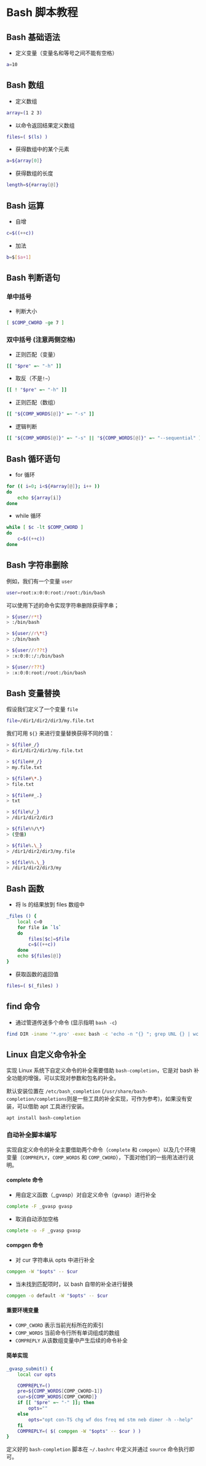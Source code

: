 # Bash 脚本教程

## Bash 基础语法

- 定义变量（变量名和等号之间不能有空格）

```bash
a=10
```

## Bash 数组

- 定义数组

```bash
array=(1 2 3)
```

- 以命令返回结果定义数组

```bash
files=( $(ls) )
```

- 获得数组中的某个元素

```bash
a=${array[0]}
```

- 获得数组的长度

```bash
length=${#array[@]}
```

## Bash 运算

- 自增

```bash
c=$((++c))
```

- 加法

```bash
b=$[$a+1]
```

## Bash 判断语句

### 单中括号

- 判断大小

```bash
[ $COMP_CWORD -ge 7 ]
```

### 双中括号 (注意两侧空格)

- 正则匹配（变量）

```bash
[[ "$pre" =~ "-h" ]]
```

- 取反（不是`!~`）

```bash
[[ ! "$pre" =~ "-h" ]]
```

- 正则匹配（数组）

```bash
[[ "${COMP_WORDS[@]}" =~ "-s" ]]
```

- 逻辑判断

```bash
[[ "${COMP_WORDS[@]}" =~ "-s" || "${COMP_WORDS[@]}" =~ "--sequential" ]]
```

## Bash 循环语句

- for 循环

```bash
for (( i=0; i<${#array[@]}; i++ ))
do
    echo ${array[i]}
done
```

- while 循环

```bash
while [ $c -lt $COMP_CWORD ]
do
    c=$((++c))
done
```

## Bash 字符串删除

例如，我们有一个变量 `user`

```bash
user=root:x:0:0:root:/root:/bin/bash
```

可以使用下述的命令实现字符串删除获得字串；

```bash
> ${user/r*t}
> :/bin/bash
```

```bash
> ${user//r\*t}
> :/bin/bash
```

```bash
> ${user//r??t}
> :x:0:0::/:/bin/bash
```

```bash
> ${user/r??t}
> :x:0:0:root:/root:/bin/bash
```

## Bash 变量替换

假设我们定义了一个变量 `file`

```bash
file=/dir1/dir2/dir3/my.file.txt
```

我们可用 `${}` 来进行变量替换获得不同的值：

```bash
> ${file#_/}
> dir1/dir2/dir3/my.file.txt

> ${file##_/}
> my.file.txt

> ${file#\*.}        
> file.txt

> ${file##_.}        
> txt

> ${file%/_}        
> /dir1/dir2/dir3

> ${file%%/\*}        
> (空值)

> ${file%.\_}
> /dir1/dir2/dir3/my.file

> ${file%%.\_}        
> /dir1/dir2/dir3/my
```

## Bash 函数

- 将 ls 的结果放到 files 数组中

```bash
_files () {
    local c=0
    for file in `ls`
    do
        files[$c]=$file
        c=$((++c))
    done
    echo ${files[@]}
}
```

- 获取函数的返回值

```bash
files=( $(_files) )
```

## find 命令

- 通过管道传送多个命令 (显示指明 `bash -c`)

```bash
find DIR -iname '*.gro' -exec bash -c 'echo -n "{} "; grep UNL {} | wc -l' \;
```

## Linux 自定义命令补全

实现 Linux 系统下自定义命令的补全需要借助 `bash-completion`，它是对 bash 补全功能的增强，可以实现对参数和包名的补全。

默认安装位置在 `/etc/bash_completion` (`/usr/share/bash-completion/completions`则是一些工具的补全实现，可作为参考)，如果没有安装，可以借助 apt 工具进行安装。

```bash
apt install bash-completion
```

### 自动补全脚本编写

实现自定义命令的补全主要借助两个命令（`complete` 和 `compgen`）以及几个环境变量（`COMPREPLY`，`COMP_WORDS` 和 `COMP_CWORD`），下面对他们的一些用法进行说明。

#### complete 命令

- 用自定义函数（\_gvasp）对自定义命令（gvasp）进行补全

```bash
complete -F _gvasp gvasp
```

- 取消自动添加空格

```bash
complete -o -F _gvasp gvasp
```

#### compgen 命令

- 对 cur 字符串从 opts 中进行补全

```bash
compgen -W "$opts" -- $cur
```

- 当未找到匹配项时，以 bash 自带的补全进行替换

```bash
compgen -o default -W "$opts" -- $cur
```

#### 重要环境变量

- `COMP_CWORD` 表示当前光标所在的索引
- `COMP_WORDS` 当前命令行所有单词组成的数组
- `COMPREPLY` 从该数组变量中产生后续的命令补全

#### 简单实现

```bash
_gvasp_submit() {
    local cur opts

    COMPREPLY=()
    pre=${COMP_WORDS[COMP_CWORD-1]}
    cur=${COMP_WORDS[COMP_CWORD]}
    if [[ "$pre" =~ "-" ]]; then
        opts=""
    else
        opts="opt con-TS chg wf dos freq md stm neb dimer -h --help"
    fi
    COMPREPLY=( $( compgen -W "$opts" -- $cur ) )
}
```

定义好的 `bash-completion` 脚本在 `~/.bashrc` 中定义并通过 `source` 命令执行即可。
